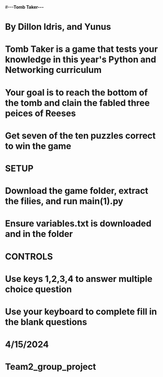 #**---Tomb Taker---**

# By Dillon Idris, and Yunus 

# Tomb Taker is a game that tests your knowledge in this year's Python and Networking curriculum 
# Your goal is to reach the bottom of the tomb and clain the fabled three peices of Reeses
# Get seven of the ten puzzles correct to win the game

# **SETUP**
# Download the game folder, extract the filies, and run main(1).py
# Ensure variables.txt is downloaded and in the folder

# **CONTROLS**
# Use keys 1,2,3,4 to answer multiple choice question 
# Use your keyboard to complete fill in the blank questions

# 4/15/2024
# Team2_group_project 
